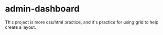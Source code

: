 # admin-dashboard

This project is more css/html practice, and it's practice for using grid to help create a layout.